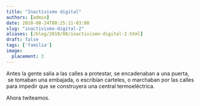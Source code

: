 ```yaml
---
title: "Inactivismo digital"
authors: [admin]
date: 2010-08-24T08:25:11-03:00
slug: "inactivismo-digital-2"
aliases: [/blog/2010/08/inactivismo-digital-2.html]
draft: false
tags: ['familia']
image:
  placement: 3
---
```


Antes la gente salía a las calles a protestar, se encadenaban a una
puerta,  se tomaban una embajada, o escribían carteles, o marchaban por
las calles para impedir que se construyera una central termoeléctrica.

Ahora twiteamos.
